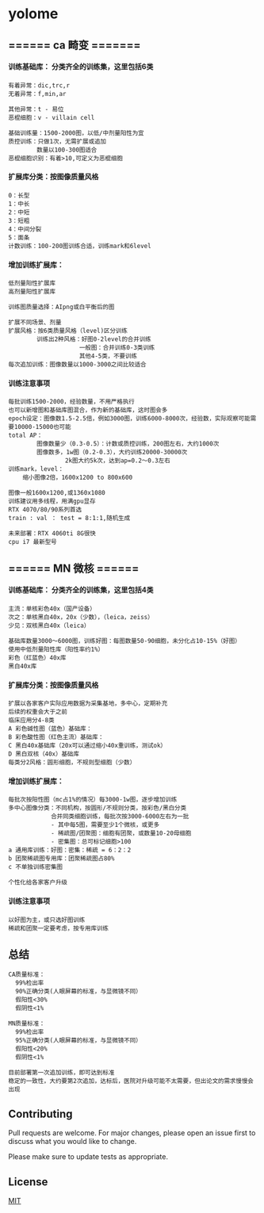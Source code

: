 # yolome

## ====== ca 畸变 =======
#### 训练基础库： 分类齐全的训练集，这里包括6类
    有着异常：dic,trc,r
    无着异常：f,min,ar
    
    其他异常：t - 易位
    恶棍细胞：v - villain cell

    基础训练量：1500-2000图，以低/中剂量阳性为宜
    质控训练：只做1次，无需扩展或追加
            数量以100-300图适合
    恶棍细胞识别：有着>10,可定义为恶棍细胞

#### 扩展库分类：按图像质量风格
    0：长型
    1：中长
    2：中短
    3：短粗
    4：中间分裂
    5：面条
    计数训练：100-200图训练合适，训练mark和6level

#### 增加训练扩展库：
    低剂量阳性扩展库
    高剂量阳性扩展库
    
    训练图质量选择：AIpng或白平衡后的图

    扩展不同场景、剂量
    扩展风格：按6类质量风格（level)区分训练
            训练出2种风格：好图0-2level的合并训练
                        一般图：合并训练0-3类训练
                        其他4-5类，不要训练
    每次追加训练：图像数量以1000-3000之间比较适合

#### 训练注意事项
    每批训练1500-2000，经验数量，不用严格执行
    也可以新增图和基础库图混合，作为新的基础库，这时图会多
    epoch设定：图像数1.5-2.5倍，例如3000图，训练6000-8000次，经验数，实际观察可能需要10000-15000也可能
    total AP：
            图像数量少（0.3-0.5）：计数或质控训练，200图左右，大约1000次
            图像数多，1w图（0.2-0.3），大约训练20000-30000次
                    2k图大约5k次，达到ap=0.2～0.3左右
    训练mark，level：
        缩小图像2倍，1600x1200 to 800x600

    图像一般1600x1200,或1360x1080
    训练建议用多线程，用满gpu显存
    RTX 4070/80/90系列首选
    train : val ： test = 8:1:1,随机生成

    未来部署：RTX 4060ti 8G很快
    cpu i7 最新型号


## ====== MN 微核 ======
#### 训练基础库： 分类齐全的训练集，这里包括4类
    主流：单核彩色40x（国产设备）
    次之：单核黑白40x，20x（少数），（leica，zeiss）
    少见：双核黑白40x（leica）

    基础库数量3000～6000图，训练好图：每图数量50-90细胞，未分化占10-15%（好图）
    使用中低剂量阳性库（阳性率约1%）
    彩色（红蓝色）40x库
    黑白40x库

#### 扩展库分类：按图像质量风格
    扩展以各家客户实际应用数据为采集基地，多中心，定期补充
    后续的权重会大于之前
    临床应用分4-8类
    A 彩色碱性图（蓝色）基础库：
    B 彩色酸性图（红色主流）基础库：
    C 黑白40x基础库（20x可以通过缩小40x重训练，测试ok）
    D 黑白双核（40x）基础库
    每类分2风格：圆形细胞，不规则型细胞（少数）

#### 增加训练扩展库：
    每批次按阳性图（mc占1%的情况）每3000-1w图，逐步增加训练
    多中心图像分类：不同机构，按圆形/不规则分类，按彩色/黑白分类
                合并同类细胞训练，每批次按3000-6000左右为一批
                - 其中每5图，需要至少1个微核，或更多
                - 稀疏图/团聚图：细胞有团聚，或数量10-20母细胞
                - 密集图：总可标记细胞>100
    a 通用库训练：好图：密集：稀疏 = 6：2：2
    b 团聚稀疏图专用库：团聚稀疏图占80%
    c 不单独训练密集图
    
    个性化给各家客户升级

#### 训练注意事项
    以好图为主，或只选好图训练
    稀疏和团聚一定要考虑，按专用库训练


## 总结
    CA质量标准：
      99%检出率
      90%正确分类(人眼屏幕的标准，与显微镜不同）
      假阳性<30%
      假阴性<1%

    MN质量标准：
      99%检出率
      95%正确分类(人眼屏幕的标准，与显微镜不同）
      假阳性<20%
      假阴性<1%

    目前部署第一次追加训练，即可达到标准
    稳定的一致性，大约要第2次追加，达标后，医院对升级可能不太需要，但出论文的需求慢慢会出现


## Contributing

Pull requests are welcome. For major changes, please open an issue first
to discuss what you would like to change.

Please make sure to update tests as appropriate.

## License

[MIT](https://choosealicense.com/licenses/mit/)